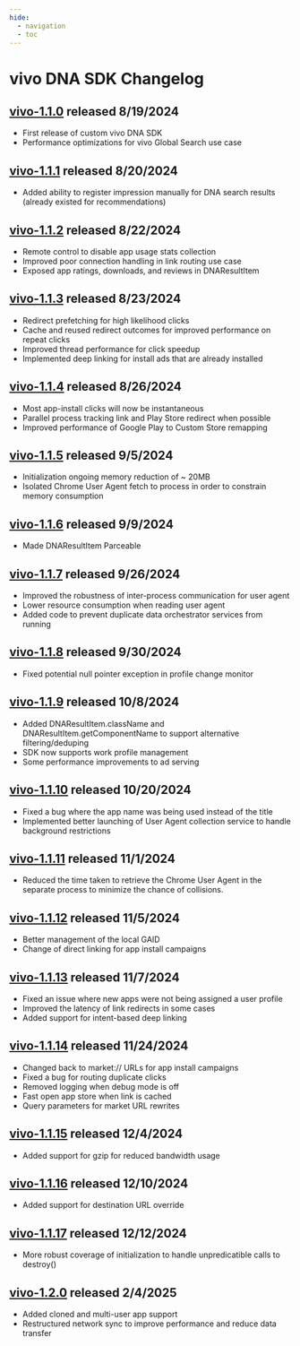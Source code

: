```yaml
---
hide:
  - navigation
  - toc
---
```


# vivo DNA SDK Changelog

## [**vivo-1.1.0**](https://dna-hosting.s3.amazonaws.com/public/com.devicenative.dna-vivo-v1.1.0.aar) released 8/19/2024

- First release of custom vivo DNA SDK
- Performance optimizations for vivo Global Search use case

## [**vivo-1.1.1**](https://dna-hosting.s3.amazonaws.com/public/com.devicenative.dna-vivo-v1.1.1.aar) released 8/20/2024

- Added ability to register impression manually for DNA search results (already existed for recommendations)

## [**vivo-1.1.2**](https://dna-hosting.s3.amazonaws.com/public/com.devicenative.dna-vivo-v1.1.2.aar) released 8/22/2024

- Remote control to disable app usage stats collection
- Improved poor connection handling in link routing use case
- Exposed app ratings, downloads, and reviews in DNAResultItem

## [**vivo-1.1.3**](https://dna-hosting.s3.amazonaws.com/public/com.devicenative.dna-vivo-v1.1.3.aar) released 8/23/2024

- Redirect prefetching for high likelihood clicks
- Cache and reused redirect outcomes for improved performance on repeat clicks
- Improved thread performance for click speedup
- Implemented deep linking for install ads that are already installed

## [**vivo-1.1.4**](https://dna-hosting.s3.amazonaws.com/public/com.devicenative.dna-vivo-v1.1.4.aar) released 8/26/2024

- Most app-install clicks will now be instantaneous
- Parallel process tracking link and Play Store redirect when possible
- Improved performance of Google Play to Custom Store remapping

## [**vivo-1.1.5**](https://dna-hosting.s3.amazonaws.com/public/com.devicenative.dna-vivo-v1.1.5.aar) released 9/5/2024

- Initialization ongoing memory reduction of ~ 20MB
- Isolated Chrome User Agent fetch to process in order to constrain memory consumption

## [**vivo-1.1.6**](https://dna-hosting.s3.amazonaws.com/public/com.devicenative.dna-vivo-v1.1.6.aar) released 9/9/2024

- Made DNAResultItem Parceable

## [**vivo-1.1.7**](https://dna-hosting.s3.amazonaws.com/public/com.devicenative.dna-vivo-v1.1.7.aar) released 9/26/2024

- Improved the robustness of inter-process communication for user agent
- Lower resource consumption when reading user agent
- Added code to prevent duplicate data orchestrator services from running

## [**vivo-1.1.8**](https://dna-hosting.s3.amazonaws.com/public/com.devicenative.dna-vivo-v1.1.8.aar) released 9/30/2024

- Fixed potential null pointer exception in profile change monitor

## [**vivo-1.1.9**](https://dna-hosting.s3.amazonaws.com/public/com.devicenative.dna-vivo-v1.1.9.aar) released 10/8/2024

- Added DNAResultItem.className and DNAResultItem.getComponentName to support alternative filtering/deduping
- SDK now supports work profile management
- Some performance improvements to ad serving

## [**vivo-1.1.10**](https://dna-hosting.s3.amazonaws.com/public/com.devicenative.dna-vivo-v1.1.10.aar) released 10/20/2024

- Fixed a bug where the app name was being used instead of the title
- Implemented better launching of User Agent collection service to handle background restrictions

## [**vivo-1.1.11**](https://dna-hosting.s3.amazonaws.com/public/com.devicenative.dna-vivo-v1.1.11.aar) released 11/1/2024

- Reduced the time taken to retrieve the Chrome User Agent in the separate process to minimize the chance of collisions.

## [**vivo-1.1.12**](https://dna-hosting.s3.amazonaws.com/public/com.devicenative.dna-vivo-v1.1.12.aar) released 11/5/2024

- Better management of the local GAID
- Change of direct linking for app install campaigns

## [**vivo-1.1.13**](https://dna-hosting.s3.amazonaws.com/public/com.devicenative.dna-vivo-v1.1.13.aar) released 11/7/2024

- Fixed an issue where new apps were not being assigned a user profile
- Improved the latency of link redirects in some cases
- Added support for intent-based deep linking

## [**vivo-1.1.14**](https://dna-hosting.s3.amazonaws.com/public/com.devicenative.dna-vivo-v1.1.14.aar) released 11/24/2024

- Changed back to market:// URLs for app install campaigns
- Fixed a bug for routing duplicate clicks
- Removed logging when debug mode is off
- Fast open app store when link is cached
- Query parameters for market URL rewrites

## [**vivo-1.1.15**](https://dna-hosting.s3.amazonaws.com/public/com.devicenative.dna-vivo-v1.1.15.aar) released 12/4/2024

- Added support for gzip for reduced bandwidth usage

## [**vivo-1.1.16**](https://dna-hosting.s3.amazonaws.com/public/com.devicenative.dna-vivo-v1.1.16.aar) released 12/10/2024

- Added support for destination URL override

## [**vivo-1.1.17**](https://dna-hosting.s3.amazonaws.com/public/com.devicenative.dna-vivo-v1.1.17.aar) released 12/12/2024

- More robust coverage of initialization to handle unpredicatible calls to destroy()

## [**vivo-1.2.0**](https://dna-hosting.s3.amazonaws.com/public/com.devicenative.dna-vivo-v1.2.0.aar) released 2/4/2025

- Added cloned and multi-user app support
- Restructured network sync to improve performance and reduce data transfer